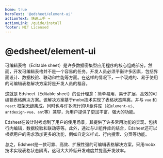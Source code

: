 ```yaml
---
home: true
heroText: '@edsheet/element-ui'
actionText: 快速上手 →
actionLink: /guide/install
footer: MIT Licensed
---
```

# @edsheet/element-ui

可编辑表格（Editable sheet）是许多数据密集型应用程序的核心组成部分。然而，开发可编辑表格并不是一个容易的任务。开发人员必须平衡许多因素，包括界面设计、数据校验、联动和性能等方面。在这样的情况下，一个现成的、易于使用的可编辑表格解决方案将是开发人员的福音。

这就是 Edsheet（Editable sheet）的设计理念：简单易用、易于扩展、高效的可编辑表格解决方案。该解决方案基于mobx技术实现了表格状态隔离，并与 `vue` 和 `react` 框架无缝集成，同时也与许多流行的UI组件库（如`element-ui`、`antdesign-vue`、`ant`等）兼容，为用户提供了更加丰富、强大的功能。

Edsheet在设计时考虑到了用户的使用场景，其提供了许多常用功能的实现，包括行内编辑，数据校验和联动等等。此外，通过与UI组件库的结合，Edsheet还可以根据用户的需求添加更多的功能，例如自定义样式、行内搜索、分页等功能。

总之，Edsheet是一款可靠、高效、扩展性强的可编辑表格解决方案，采用mobx技术实现表格状态隔离，这可大大降低开发难度并提高开发效率。

<code-previewer demoPath="base/full" />




